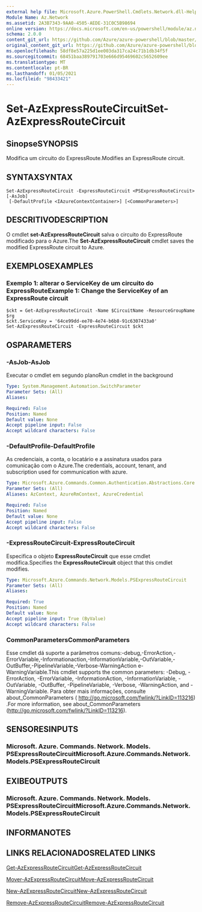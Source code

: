 ```yaml
---
external help file: Microsoft.Azure.PowerShell.Cmdlets.Network.dll-Help.xml
Module Name: Az.Network
ms.assetid: 2A3B7343-9AA0-4505-AEDE-31C0C5B98694
online version: https://docs.microsoft.com/en-us/powershell/module/az.network/set-azexpressroutecircuit
schema: 2.0.0
content_git_url: https://github.com/Azure/azure-powershell/blob/master/src/Network/Network/help/Set-AzExpressRouteCircuit.md
original_content_git_url: https://github.com/Azure/azure-powershell/blob/master/src/Network/Network/help/Set-AzExpressRouteCircuit.md
ms.openlocfilehash: 58df8e57a225d1ee003da317ca24c71b1db34f5f
ms.sourcegitcommit: 68451baa389791703e666d95469602c5652609ee
ms.translationtype: MT
ms.contentlocale: pt-BR
ms.lasthandoff: 01/05/2021
ms.locfileid: "98433421"
---
```

# <span data-ttu-id="a7ed0-101">Set-AzExpressRouteCircuit</span><span class="sxs-lookup"><span data-stu-id="a7ed0-101">Set-AzExpressRouteCircuit</span></span>

## <span data-ttu-id="a7ed0-102">Sinopse</span><span class="sxs-lookup"><span data-stu-id="a7ed0-102">SYNOPSIS</span></span>
<span data-ttu-id="a7ed0-103">Modifica um circuito do ExpressRoute.</span><span class="sxs-lookup"><span data-stu-id="a7ed0-103">Modifies an ExpressRoute circuit.</span></span>

## <span data-ttu-id="a7ed0-104">SYNTAX</span><span class="sxs-lookup"><span data-stu-id="a7ed0-104">SYNTAX</span></span>

```
Set-AzExpressRouteCircuit -ExpressRouteCircuit <PSExpressRouteCircuit> [-AsJob]
 [-DefaultProfile <IAzureContextContainer>] [<CommonParameters>]
```

## <span data-ttu-id="a7ed0-105">DESCRITIVO</span><span class="sxs-lookup"><span data-stu-id="a7ed0-105">DESCRIPTION</span></span>
<span data-ttu-id="a7ed0-106">O cmdlet **set-AzExpressRouteCircuit** salva o circuito do ExpressRoute modificado para o Azure.</span><span class="sxs-lookup"><span data-stu-id="a7ed0-106">The **Set-AzExpressRouteCircuit** cmdlet saves the modified ExpressRoute circuit to Azure.</span></span>

## <span data-ttu-id="a7ed0-107">EXEMPLOS</span><span class="sxs-lookup"><span data-stu-id="a7ed0-107">EXAMPLES</span></span>

### <span data-ttu-id="a7ed0-108">Exemplo 1: alterar o ServiceKey de um circuito do ExpressRoute</span><span class="sxs-lookup"><span data-stu-id="a7ed0-108">Example 1: Change the ServiceKey of an ExpressRoute circuit</span></span>
```
$ckt = Get-AzExpressRouteCircuit -Name $CircuitName -ResourceGroupName $rg
$ckt.ServiceKey = '64ce99dd-ee70-4e74-b6b8-91c6307433a0'
Set-AzExpressRouteCircuit -ExpressRouteCircuit $ckt
```

## <span data-ttu-id="a7ed0-109">OS</span><span class="sxs-lookup"><span data-stu-id="a7ed0-109">PARAMETERS</span></span>

### <span data-ttu-id="a7ed0-110">-AsJob</span><span class="sxs-lookup"><span data-stu-id="a7ed0-110">-AsJob</span></span>
<span data-ttu-id="a7ed0-111">Executar o cmdlet em segundo plano</span><span class="sxs-lookup"><span data-stu-id="a7ed0-111">Run cmdlet in the background</span></span>

```yaml
Type: System.Management.Automation.SwitchParameter
Parameter Sets: (All)
Aliases:

Required: False
Position: Named
Default value: None
Accept pipeline input: False
Accept wildcard characters: False
```

### <span data-ttu-id="a7ed0-112">-DefaultProfile</span><span class="sxs-lookup"><span data-stu-id="a7ed0-112">-DefaultProfile</span></span>
<span data-ttu-id="a7ed0-113">As credenciais, a conta, o locatário e a assinatura usados para comunicação com o Azure.</span><span class="sxs-lookup"><span data-stu-id="a7ed0-113">The credentials, account, tenant, and subscription used for communication with azure.</span></span>

```yaml
Type: Microsoft.Azure.Commands.Common.Authentication.Abstractions.Core.IAzureContextContainer
Parameter Sets: (All)
Aliases: AzContext, AzureRmContext, AzureCredential

Required: False
Position: Named
Default value: None
Accept pipeline input: False
Accept wildcard characters: False
```

### <span data-ttu-id="a7ed0-114">-ExpressRouteCircuit</span><span class="sxs-lookup"><span data-stu-id="a7ed0-114">-ExpressRouteCircuit</span></span>
<span data-ttu-id="a7ed0-115">Especifica o objeto **ExpressRouteCircuit** que esse cmdlet modifica.</span><span class="sxs-lookup"><span data-stu-id="a7ed0-115">Specifies the **ExpressRouteCircuit** object that this cmdlet modifies.</span></span>

```yaml
Type: Microsoft.Azure.Commands.Network.Models.PSExpressRouteCircuit
Parameter Sets: (All)
Aliases:

Required: True
Position: Named
Default value: None
Accept pipeline input: True (ByValue)
Accept wildcard characters: False
```

### <span data-ttu-id="a7ed0-116">CommonParameters</span><span class="sxs-lookup"><span data-stu-id="a7ed0-116">CommonParameters</span></span>
<span data-ttu-id="a7ed0-117">Esse cmdlet dá suporte a parâmetros comuns:-debug,-ErrorAction,-ErrorVariable,-Informationaction,-InformationVariable,-OutVariable,-OutBuffer,-PipelineVariable,-Verbose-WarningAction e-WarningVariable.</span><span class="sxs-lookup"><span data-stu-id="a7ed0-117">This cmdlet supports the common parameters: -Debug, -ErrorAction, -ErrorVariable, -InformationAction, -InformationVariable, -OutVariable, -OutBuffer, -PipelineVariable, -Verbose, -WarningAction, and -WarningVariable.</span></span> <span data-ttu-id="a7ed0-118">Para obter mais informações, consulte about_CommonParameters ( http://go.microsoft.com/fwlink/?LinkID=113216) .</span><span class="sxs-lookup"><span data-stu-id="a7ed0-118">For more information, see about_CommonParameters (http://go.microsoft.com/fwlink/?LinkID=113216).</span></span>

## <span data-ttu-id="a7ed0-119">SENSORES</span><span class="sxs-lookup"><span data-stu-id="a7ed0-119">INPUTS</span></span>

### <span data-ttu-id="a7ed0-120">Microsoft. Azure. Commands. Network. Models. PSExpressRouteCircuit</span><span class="sxs-lookup"><span data-stu-id="a7ed0-120">Microsoft.Azure.Commands.Network.Models.PSExpressRouteCircuit</span></span>

## <span data-ttu-id="a7ed0-121">EXIBE</span><span class="sxs-lookup"><span data-stu-id="a7ed0-121">OUTPUTS</span></span>

### <span data-ttu-id="a7ed0-122">Microsoft. Azure. Commands. Network. Models. PSExpressRouteCircuit</span><span class="sxs-lookup"><span data-stu-id="a7ed0-122">Microsoft.Azure.Commands.Network.Models.PSExpressRouteCircuit</span></span>

## <span data-ttu-id="a7ed0-123">INFORMA</span><span class="sxs-lookup"><span data-stu-id="a7ed0-123">NOTES</span></span>

## <span data-ttu-id="a7ed0-124">LINKS RELACIONADOS</span><span class="sxs-lookup"><span data-stu-id="a7ed0-124">RELATED LINKS</span></span>

[<span data-ttu-id="a7ed0-125">Get-AzExpressRouteCircuit</span><span class="sxs-lookup"><span data-stu-id="a7ed0-125">Get-AzExpressRouteCircuit</span></span>](./Get-AzExpressRouteCircuit.md)

[<span data-ttu-id="a7ed0-126">Mover-AzExpressRouteCircuit</span><span class="sxs-lookup"><span data-stu-id="a7ed0-126">Move-AzExpressRouteCircuit</span></span>](./Move-AzExpressRouteCircuit.md)

[<span data-ttu-id="a7ed0-127">New-AzExpressRouteCircuit</span><span class="sxs-lookup"><span data-stu-id="a7ed0-127">New-AzExpressRouteCircuit</span></span>](./New-AzExpressRouteCircuit.md)

[<span data-ttu-id="a7ed0-128">Remove-AzExpressRouteCircuit</span><span class="sxs-lookup"><span data-stu-id="a7ed0-128">Remove-AzExpressRouteCircuit</span></span>](./Remove-AzExpressRouteCircuit.md)

